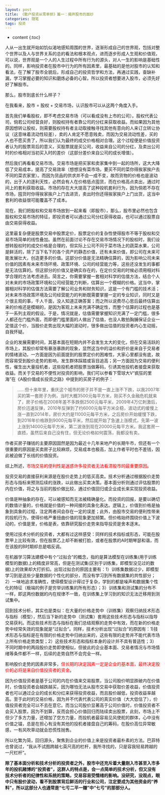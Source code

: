 ```yaml
---
layout: post
title: 《散户投资从零单排》篇一：揭开股市的面纱
categories: 随笔
tags: 投资
---
```


* content
{:toc}


人从一出生就开始如饥似渴地感知周围的世界，逐渐形成自己的世界观，包括对整个世界以及人与世界关系的总的看法和根本观点，进而逐步形成人生观和价值观，可以说，世界观是一个人的人生过程中所有行为的源头，对人一生的影响是基础性的。同样，影响投资者在股市中行为的所有因素里，最基础的是他对股市的认知和看法，在了解了股市全貌后，形成自己的投资哲学和方法，再通过实践，查缺补漏，学习掌握必要的知识和磨炼必备的心智。所以投资者想要进入股市，必须先好好了解股市。

那么，股市到底长什么样子？

在我看来，股市 = 股权 + 交易市场，认识股市可以从这两个角度入手。

首先我们单看股权，即不考虑交易市场（可以看成没有上市的公司）。股权代表公司，倘若公司经营良好，则股权持有者靠公司的分红来获取收益。而如果因为其他原因想转让股权，则需要股权持有者主动取接触寻找其他有意向的人来订立转让协议（这意味着流动性较差），卖的人肯定不愿意贱卖，而因为交易流动性差，买的人也不愿买贵了，所以我们认为最终的成交价格相对合理。这个过程便是价值投资者认为的股票背后的意义，买股票就是买公司，收益来自公司的分红，及卖出公司时的价格相对当初买入时的差价（这部分差价来自公司的成长增值）。

然后我们再看看交易市场。交易市场是把买家和卖家集中到一起的场所，这大大降低了交易成本，提高了交易效率（想想没有菜市场，要买不同的菜你得挨家挨户去不同的菜农家里）。而因为货品的供求并不会一成不变，故而货物的价格也是波动的，出于人的逐利天性，必然会有人在价格低点囤货，而在价格高点卖出，通过时间上的套利获取收益。市场的存在大大提高了这种投机套利行为，因为倘若不存在市场，囤货时你得挨家挨户上门去进货，卖出时你还得挨家挨户上门出货，这当中套利的收益很可能覆盖不了成本。

现在，我们把股权和交易市场放到一起来看（即股市），那么，股市里必然也包含股权和交易市场的特征，即投资者可以通过公司分红获得收益，也可以通过股票自由交易获得收益。

这里最复杂便是股票交易中股票定价，股票定价的复杂性使得股市不等于股权和交易市场简单的线性叠加。虽然在前面讨论不存在交易市场情况下的股权时，我们设想转股权时的成交价格是合理的，但实际上公司不同于菜市场上的蔬菜水果，公司是鲜活的，除了当下名下的各个资产的静态价值，还有未来价值，即公司在未来可能发展壮大，创造更多的价值。这部分价值是无法精确估算的，因为影响公司未来价值的因素有未来市场环境、政策环境、公司的经营能力等，这些还没发生的事都是无法估算的。但这部分的价值又是确实存在的，在定价交易的时候必须用相对科学合理的方法考虑进去。简言之，你需要掌握一套相对科学的估值方法，结合个人对未来的市场政策环境和公司经营能力判断，估算出一个模糊的价格。这当中，掌握相对科学的估值方法需要了解公司业务和财务知识，这是一个有门槛的技术活；对未来市场政策环境及公司经营能力的判断既需要掌握一定的专业知识，同时又是个很主观的事，千人千面，没人知道正确答案；而之所以说费尽心思后最终估算出来的价格还是模糊的，是因为客观上未来充满不确定性，而整个估算的过程也是基于一系列主观的假设。于是，情况就是，估值需要掌握知识充满了一定门槛，很多人都还在门槛外面，而即便门槛里面的人做出了估值，也没人敢拍胸脯保证企业一定值这个价，当股价走势出现大幅的波动时，很多做出估值的投资者内心生动摇，自我怀疑。

企业的发展需要时间，其基本面在短期内并不会发生太大的变化，但在交易活跃的市场上，其股价却常有暴涨暴跌的现象，显然这当中的溢价和折价是来自于交易者的情绪波动，一方面是因为前面提到的股票定价的困难性，大家心里都没有底，故而容易受到股价走势的影响，发生群体踩踏或盲目追高；另一方面因为交易的便利性，催生出大量投机者，这些投机者把股票当做筹码，引诱其他投机者接盘来获取收益。而关于交易的不便性对投资的影响，我们可以参看下雪球大V“疯狂的里海”在《A股价值成长投资之路》中提到的买房子的例子：

> ……但十来年里，重庆这个城市的房子并不是一直上涨不下跌，以我2007年买的第一套房子为例，当时大概3500元每平方米，刚买不久金融危机就来了，房子价格在2008年差不多跌倒2500元每平米，2009年4万亿刺激后，房价迅速反弹，2010年反弹到了约6000元每平方米企稳，波动式的缓慢上涨一直到2014年，房价大约是11000元每平方米，之后房价开始缓慢下跌，到2016年价格跌到9000元每平米，然后就开始了急速上涨模式，先第一波上涨到14000元每平方米，第二波涨到现在20000元每平方米。我这套房一直捂，虽然后来自己没有住，但无论价格如何震荡，我都没有卖。

作者买房子赚钱的主要原因固然是因为最近十几年来地产的长期牛市，但还有一个很重要的原因是买卖房子比较麻烦，交易成本也极高，加上作者平时也不差钱，因此被迫做了长线的价值投资。

综上所述，<span style="color:red">市场交易的便利性是迷惑许多投资者无法看清股市的最重要原因</span>。

投资交易的直接获利来源是在股价走势上的低买高卖。技术分析通过根据股价走势形态与指标来预测后续的涨跌，以此做出买卖决策。基本面分析则通过评估股票的内在价值，将之与当前的股价做比较，通过价值回归或企业成长来实现投资收益。

价值是种抽象的存在，可以被感知而无法被精确量化。而投资的回报，是要以确切的数值计量的，价格就是价值的一种间接的具象化表达。逻辑上，价值到价格是抽象到具象的过程，注定两者间会存在一定的误差；此外，由股市交易的便利性带来的投机行为，使得价格严重扭曲价值的现象更加频繁。但价格始终围绕价值上下波动的，价值是里，价格是表，依靠研究股价走势来指导投资是舍本逐末。

使用过技术分析的投资者，大都有过这样感受：同样的技术指标或形态，可能在股票甲上比较有效，但在股票乙上却不断被打脸，或者在股票的A时期琴瑟和谐，而在该股的B时期却总是唱反调。

在机器学习算法建模中有个“过拟合”的概念，指的是算法模型在训练集(用于训练模型的数据)上的精度非常高，但是在测试集(区别于训练集，即模型没见过的数据)上的效果却大打折扣。出现过拟合的原因主要有：1）训练集数据过少，即模型学习到是这些少量数据的个性化的部分，而没有学习到所有数据集的共性部分；2）一味地追求准确性，使得模型设计得过于复杂，学到的都是噪声和数据集个性化的特征（极端的例子是穷举训练集的所有形态）；3）训练集和测试集的分布不一样，即这两份数据的内在规律不一致，在训练集上学习到的知识无法迁移用到测试集中。

回到技术分析，其实也是类似：在大量的价格走势中（训练集）观察归纳技术形态与指标（模型），然后当下新的走势中（测试集）套用这些技术形态与指标以指导交易获利。而这些技术形态与指标在我们总结观察的走势中有效，而在新的价格走势中经常失效的现象就是“过拟合”。同样，技术分析出现“过拟合”的原因有：1)技术形态与指标是在有限的价格走势中归纳出来的，这些有限的走势并不能代表市场上所有价格走势类型；2）这些技术形态和指标本身的设计并不具有普适性；3）不同时期中的两段股价走势即使相似，但彼此的企业基本面、交易者情况与市场情绪等条件都不一样，后续的走势自然不会完全一样。

影响股价走势的因素非常多，<span style="color:red">但长期的决定因素一定是企业的基本面，最终决定股价的必将是来自价值投资者的资金</span>。

因为价值投资者是基于公司的内在价值来交易股票，当公司股价明显跌破内在价值时，价值投资者会越跌越买，因为哪怕无法从股市交易中获取价差收益，价值投资者也可以通过企业的成长和分红来获得投资收益，而且股价越低，投资收益率越高。至于此时的交易价格，因为并不代表代表公司的真实价值（大大低估了），价值投资者完全可以不去在意它。而当公司股价显著高于公司价值时，价值投资者不会买入股票，因为不划算，反而会担心价值回归而陆续卖出股票，此刻，市场上不但少了多方力量，还增加了空方力量，而投机者最容易见风使舵的群体，心中没有价值之锚，总是在担心有没有其他的投机者接盘自己的筹码，在股价高位异常敏感，一有风吹草动就会恐慌性抛售。

所以化繁为简，回归源头，聚焦到企业的价值上来是投资者最朴素的方法。巴菲特也曾说过，“我从不试图跨越七英尺高的栏杆，我所寻找的，只是容我轻易跨越的一尺栏杆”。

**除了基本面分析和技术分析的投资者之外，股市中还充斥着大量刚入市甚至入市多年的投机赌博的“投资者”，这群人的特点是，会一点简单的技术分析，但又没有技术分析者的纪律性和系统的策略，交易容易受情绪的影响。没研究，没观点，眼中只有股价波动，看不到股票背后鲜活的行业和公司，注定要成为其他资金的“养料”，所以这部分人也通常是“七亏二平一赚”中“七亏”的那部分人。**